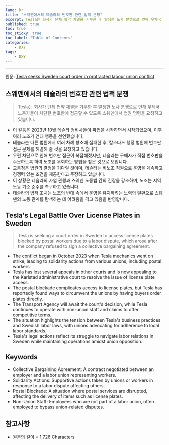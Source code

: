 ```yaml
---
lang: kr
title: "스웨덴에서의 테슬라의 번호판 관련 법적 분쟁"
excerpt: Tesla는 회사가 단체 협약 체결을 거부한 후 발생한 노사 분쟁으로 인해 우체국 노동자들이 차단한 번호판에 접근할 수 있도록 스웨덴에서 법원 명령을 요청하고 있습니다.
published: true
toc: true
toc_sticky: true
toc_label: "Table of Contents"
categories:
    - DXY
tags:
    - DXY
---
```


---

  원문: [Tesla seeks Sweden court order in protracted labour union conflict](https://www.investing.com/news/stock-market-news/tesla-seeks-sweden-court-order-in-protracted-labour-union-conflict-3800456)

## 스웨덴에서의 테슬라의 번호판 관련 법적 분쟁

> Tesla는 회사가 단체 협약 체결을 거부한 후 발생한 노사 분쟁으로 인해 우체국 노동자들이 차단한 번호판에 접근할 수 있도록 스웨덴에서 법원 명령을 요청하고 있습니다.


- 이 갈등은 2023년 10월 테슬라 정비사들이 파업을 시작하면서 시작되었으며, 이후 여러 노조가 연대 행동을 선언했습니다.
- 테슬라는 다른 법원에서 여러 차례 항소에 실패한 후, 칼스타드 행정 법원에 번호판 접근 문제를 해결해 줄 것을 요청하고 있습니다.
- 우편 차단으로 인해 번호판 접근이 복잡해졌지만, 테슬라는 구매자가 직접 번호판을 주문하도록 하여 노조를 우회하는 방법을 찾은 것으로 보입니다.
- 교통청은 법원의 결정을 기다릴 것이며, 테슬라는 비노조 직원으로 운영을 계속하고 경쟁력 있는 조건을 제공한다고 주장하고 있습니다.
- 이 상황은 테슬라의 사업 관행과 스웨덴 노동법 간의 긴장을 강조하며, 노조는 지역 노동 기준 준수를 촉구하고 있습니다.
- 테슬라의 법적 조치는 노조의 반대 속에서 운영을 유지하려는 노력의 일환으로 스웨덴의 노동 관계를 탐색하는 데 어려움을 겪고 있음을 반영합니다.

## Tesla's Legal Battle Over License Plates in Sweden

> Tesla is seeking a court order in Sweden to access license plates blocked by postal workers due to a labor dispute, which arose after the company refused to sign a collective bargaining agreement.


- The conflict began in October 2023 when Tesla mechanics went on strike, leading to solidarity actions from various unions, including postal workers.
- Tesla has lost several appeals in other courts and is now appealing to the Karlstad administrative court to resolve the issue of license plate access.
- The postal blockade complicates access to license plates, but Tesla has reportedly found ways to circumvent the unions by having buyers order plates directly.
- The Transport Agency will await the court's decision, while Tesla continues to operate with non-union staff and claims to offer competitive terms.
- The situation highlights the tension between Tesla's business practices and Swedish labor laws, with unions advocating for adherence to local labor standards.
- Tesla's legal actions reflect its struggle to navigate labor relations in Sweden while maintaining operations amidst union opposition.

## Keywords

- Collective Bargaining Agreement: A contract negotiated between an employer and a labor union representing workers.
- Solidarity Actions: Supportive actions taken by unions or workers in response to a labor dispute affecting others.
- Postal Blockade: A situation where postal services are disrupted, affecting the delivery of items such as license plates.
- Non-Union Staff: Employees who are not part of a labor union, often employed to bypass union-related disputes.

## 참고사항

- 원문의 길이 = 1,726 Characters

